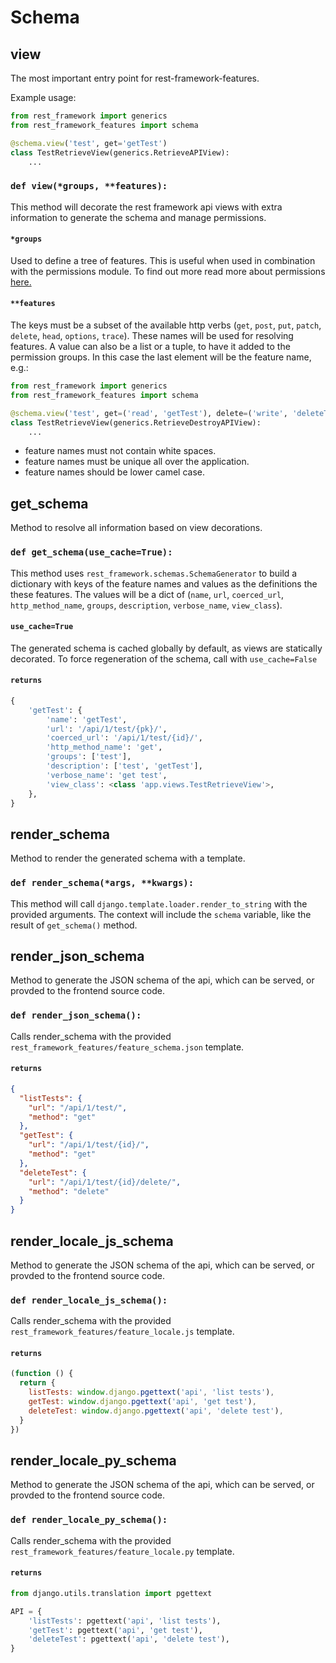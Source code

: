 # Schema

## view

The most important entry point for rest-framework-features.

Example usage:
```python
from rest_framework import generics
from rest_framework_features import schema

@schema.view('test', get='getTest')
class TestRetrieveView(generics.RetrieveAPIView):
    ...
```

### `def view(*groups, **features):`   
This method will decorate the rest framework api views with extra information to generate the schema 
and manage permissions.

#### `*groups`
Used to define a tree of features. This is useful when used in combination with the permissions module. 
To find out more read more about permissions [here.](permissions.md)

#### `**features`
The keys must be a subset of the available http verbs 
(`get`, `post`, `put`, `patch`, `delete`, `head`, `options`, `trace`).
These names will be used for resolving features.
A value can also be a list or a tuple, to have it added to the permission groups.
In this case the last element will be the feature name, e.g.:

```python
from rest_framework import generics
from rest_framework_features import schema

@schema.view('test', get=('read', 'getTest'), delete=('write', 'deleteTest'))
class TestRetrieveView(generics.RetrieveDestroyAPIView):
    ...
```

- feature names must not contain white spaces.
- feature names must be unique all over the application.
- feature names should be lower camel case.

## get_schema

Method to resolve all information based on view decorations.

### `def get_schema(use_cache=True):`
This method uses `rest_framework.schemas.SchemaGenerator` to build a dictionary with keys of the feature names
and values as the definitions the these features. The values will be a dict of 
(`name`, `url`, `coerced_url`, `http_method_name`, `groups`, `description`, `verbose_name`, `view_class`).

#### `use_cache=True`
The generated schema is cached globally by default, as views are statically decorated. 
To force regeneration of the schema, call with `use_cache=False`

#### `returns`
```python
{
    'getTest': {
        'name': 'getTest',
        'url': '/api/1/test/{pk}/',
        'coerced_url': '/api/1/test/{id}/',
        'http_method_name': 'get',
        'groups': ['test'],
        'description': ['test', 'getTest'],
        'verbose_name': 'get test',
        'view_class': <class 'app.views.TestRetrieveView'>,
    },
}
```

## render_schema

Method to render the generated schema with a template.

### `def render_schema(*args, **kwargs):`   
This method will call `django.template.loader.render_to_string` with the provided arguments.
The context will include the `schema` variable, like the result of `get_schema()` method.

## render_json_schema

Method to generate the JSON schema of the api, which can be served, or provded to the frontend source code.

### `def render_json_schema():`

Calls render_schema with the provided `rest_framework_features/feature_schema.json` template.

#### `returns`
```json
{
  "listTests": {
    "url": "/api/1/test/",
    "method": "get"
  },
  "getTest": {
    "url": "/api/1/test/{id}/",
    "method": "get"
  },
  "deleteTest": {
    "url": "/api/1/test/{id}/delete/",
    "method": "delete"
  }
}
```

## render_locale_js_schema

Method to generate the JSON schema of the api, which can be served, or provded to the frontend source code.

### `def render_locale_js_schema():`

Calls render_schema with the provided `rest_framework_features/feature_locale.js` template.

#### `returns`
```javascript
(function () {
  return {
    listTests: window.django.pgettext('api', 'list tests'),
    getTest: window.django.pgettext('api', 'get test'),
    deleteTest: window.django.pgettext('api', 'delete test'),
  }
})
```

## render_locale_py_schema

Method to generate the JSON schema of the api, which can be served, or provded to the frontend source code.

### `def render_locale_py_schema():`

Calls render_schema with the provided `rest_framework_features/feature_locale.py` template.

#### `returns`
```python
from django.utils.translation import pgettext

API = {
    'listTests': pgettext('api', 'list tests'),
    'getTest': pgettext('api', 'get test'),
    'deleteTest': pgettext('api', 'delete test'),
}
```